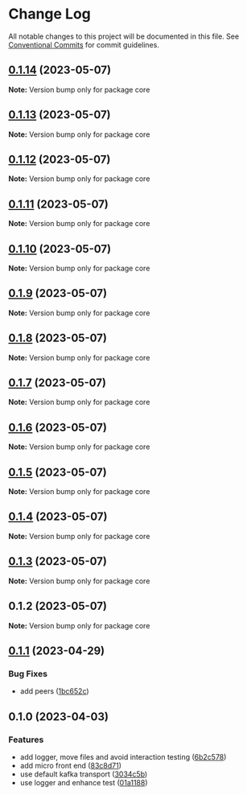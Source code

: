 # Change Log

All notable changes to this project will be documented in this file.
See [Conventional Commits](https://conventionalcommits.org) for commit guidelines.

## [0.1.14](https://github.com/amaralc/peerlab/compare/core@0.1.13...core@0.1.14) (2023-05-07)

**Note:** Version bump only for package core

## [0.1.13](https://github.com/amaralc/peerlab/compare/core@0.1.12...core@0.1.13) (2023-05-07)

**Note:** Version bump only for package core

## [0.1.12](https://github.com/amaralc/peerlab/compare/core@0.1.11...core@0.1.12) (2023-05-07)

**Note:** Version bump only for package core

## [0.1.11](https://github.com/amaralc/peerlab/compare/core@0.1.10...core@0.1.11) (2023-05-07)

**Note:** Version bump only for package core

## [0.1.10](https://github.com/amaralc/peerlab/compare/core@0.1.9...core@0.1.10) (2023-05-07)

**Note:** Version bump only for package core

## [0.1.9](https://github.com/amaralc/peerlab/compare/core@0.1.8...core@0.1.9) (2023-05-07)

**Note:** Version bump only for package core

## [0.1.8](https://github.com/amaralc/peerlab/compare/core@0.1.7...core@0.1.8) (2023-05-07)

**Note:** Version bump only for package core

## [0.1.7](https://github.com/amaralc/peerlab/compare/core@0.1.6...core@0.1.7) (2023-05-07)

**Note:** Version bump only for package core

## [0.1.6](https://github.com/amaralc/peerlab/compare/core@0.1.5...core@0.1.6) (2023-05-07)

**Note:** Version bump only for package core

## [0.1.5](https://github.com/amaralc/peerlab/compare/core@0.1.4...core@0.1.5) (2023-05-07)

**Note:** Version bump only for package core

## [0.1.4](https://github.com/amaralc/peerlab/compare/core@0.1.3...core@0.1.4) (2023-05-07)

**Note:** Version bump only for package core

## [0.1.3](https://github.com/amaralc/peerlab/compare/core@0.1.2...core@0.1.3) (2023-05-07)

**Note:** Version bump only for package core

## 0.1.2 (2023-05-07)

**Note:** Version bump only for package core

## [0.1.1](https://github.com/amaralc/micro-applications-template/compare/core@0.1.0...core@0.1.1) (2023-04-29)

### Bug Fixes

- add peers ([1bc652c](https://github.com/amaralc/micro-applications-template/commit/1bc652c5a527fa7dcfaedaa98dc1f31477a99135))

## 0.1.0 (2023-04-03)

### Features

- add logger, move files and avoid interaction testing ([6b2c578](https://github.com/amaralc/micro-applications-template/commit/6b2c578cb88b81887029dd2dc2cfb7f5fd4da327))
- add micro front end ([83c8d71](https://github.com/amaralc/micro-applications-template/commit/83c8d7139aa5074a7c88a302f300ca49305e1360))
- use default kafka transport ([3034c5b](https://github.com/amaralc/micro-applications-template/commit/3034c5bcbeed1897434f603e1a39445cce86a6e2))
- use logger and enhance test ([01a1188](https://github.com/amaralc/micro-applications-template/commit/01a1188ae31769489842c142c6ef6b16cb92b468))
